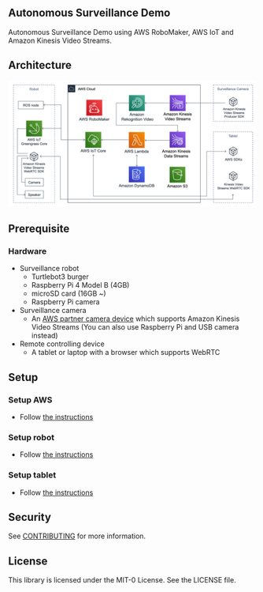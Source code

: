 ## Autonomous Surveillance Demo

Autonomous Surveillance Demo using AWS RoboMaker, AWS IoT and Amazon Kinesis Video Streams.

## Architecture

![Architecture](architecture.png)

## Prerequisite

### Hardware

- Surveillance robot
  - Turtlebot3 burger
  - Raspberry Pi 4 Model B (4GB)
  - microSD card (16GB ~)
  - Raspberry Pi camera
- Surveillance camera
  - An [AWS partner camera device](https://devices.amazonaws.com/) which supports Amazon Kinesis Video Streams (You can also use Raspberry Pi and USB camera instead)
- Remote controlling device
  - A tablet or laptop with a browser which supports WebRTC

## Setup

### Setup AWS

- Follow [the instructions](cloud/README.md)

### Setup robot

- Follow [the instructions](robot/README.md)

### Setup tablet

- Follow [the instructions](tablet/README.md)

## Security

See [CONTRIBUTING](CONTRIBUTING.md#security-issue-notifications) for more information.

## License

This library is licensed under the MIT-0 License. See the LICENSE file.

